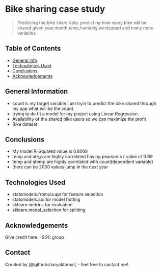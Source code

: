 # Bike sharing case study
> Predicting the bike share data. predicting how many bike will be shared given year,month,temp,humidity,windspeed and many more variables.  


## Table of Contents
* [General Info](#general-information)
* [Technologies Used](#technologies-used)
* [Conclusions](#conclusions)
* [Acknowledgements](#acknowledgements)

<!-- You can include any other section that is pertinent to your problem -->

## General Information
- count is my target variable.i am tryin to predict the bike shared through my app what will be the count.
- trying to do fit a model for my project using Linear Regression.
- Availability of the shared bike users so we can maximize the profit 
- Bike dataset

<!-- You don't have to answer all the questions - just the ones relevant to your project. -->

## Conclusions
- My model R-Squared value is 0.8009
- temp and ate,p are highly correlated having pearson's r value of 0.99
- temp and atemp are highly correlated with count(dependent variable)
- there can be 2000 values jump in the next year

<!-- You don't have to answer all the questions - just the ones relevant to your project. -->


## Technologies Used
- statsmodels.fromula.api for feature selection
- statsmodels.api for model fiotting
- sklearn.metrics for evaluation
- sklearn.model_selection for splitting

<!-- As the libraries versions keep on changing, it is recommended to mention the version of library used in this project -->

## Acknowledgements
Give credit here.
-SGC group


## Contact
Created by [@githubsharyaktomar] - feel free to contact me!


<!-- Optional -->
<!-- ## License -->
<!-- This project is open source and available under the [... License](). -->

<!-- You don't have to include all sections - just the one's relevant to your project -->